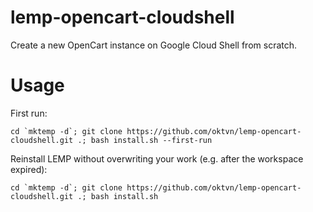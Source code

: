# lemp-opencart-cloudshell
Create a new OpenCart instance on Google Cloud Shell from scratch.

# Usage
First run:

    cd `mktemp -d`; git clone https://github.com/oktvn/lemp-opencart-cloudshell.git .; bash install.sh --first-run

Reinstall LEMP without overwriting your work (e.g. after the workspace expired):

    cd `mktemp -d`; git clone https://github.com/oktvn/lemp-opencart-cloudshell.git .; bash install.sh
